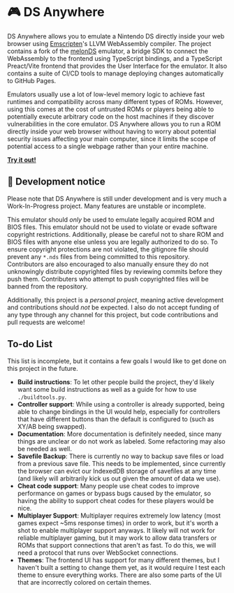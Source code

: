 # 🎮 DS Anywhere

DS Anywhere allows you to emulate a Nintendo DS directly inside your web browser using [Emscripten](https://emscripten.org/)'s
LLVM WebAssembly compiler. The project contains a fork of the [melonDS](https://github.com/melonds-emu/melonds) emulator, a
bridge SDK to connect the WebAssembly to the frontend using TypeScript bindings, and a TypeScript Preact/Vite frontend that
provides the User Interface for the emulator. It also contains a suite of CI/CD tools to manage deploying changes automatically
to GitHub Pages.

Emulators usually use a lot of low-level memory logic to achieve fast runtimes and compatibility across many different types of
ROMs. However, using this comes at the cost of untrusted ROMs or players being able to potentially execute arbitrary code on the
host machines if they discover vulnerabilities in the core emulator. DS Anywhere allows you to run a ROM directly inside your 
web browser without having to worry about potential security issues affecting your main computer, since it limits the scope of
potential access to a single webpage rather than your entire machine.

**[Try it out!](https://brxxn.github.io/ds-anywhere)**

## 🚧 Development notice

Please note that DS Anywhere is still under development and is very much a Work-In-Progress project. Many features
are unstable or incomplete.

This emulator should *only* be used to emulate legally acquired ROM and BIOS files. This emulator should not be used to violate
or evade software copyright restrictions. Additionally, please be careful not to share ROM and BIOS files with anyone else
unless you are legally authorized to do so. To ensure copyright protections are not violated, the gitignore file should
prevent any `*.nds` files from being committed to this repository. Contributors are also encouraged to also manually ensure they
do not unknowingly distribute copyrighted files by reviewing commits before they push them. Contributers who attempt to push
copyrighted files will be banned from the repository.

Additionally, this project is a *personal project*, meaning active development and contributions should *not* be expected. I
also do not accept funding of any type through any channel for this project, but code contributions and pull requests are 
welcome!

## To-do List

This list is incomplete, but it contains a few goals I would like to get done on this project in the future.

- **Build instructions**: To let other people build the project, they'd likely want some build instructions as well as a guide
for how to use `./buildtools.py`.
- **Controller support**: While using a controller is already supported, being able to change bindings in the UI would help,
especially for controllers that have different buttons than the default is configured to (such as XY/AB being swapped).
- **Documentation**: More documentation is definitely needed, since many things are unclear or do not work as labeled. Some
refactoring may also be needed as well.
- **Savefile Backup**: There is currently no way to backup save files or load from a previous save file. This needs to be
implemented, since currently the browser can evict our IndexedDB storage of savefiles at any time (and likely will arbitrarily
kick us out given the amount of data we use).
- **Cheat code support**: Many people use cheat codes to improve performance on games or bypass bugs caused by the emulator, so
having the ability to support cheat codes for these players would be nice.
- **Multiplayer Support**: Multiplayer requires extremely low latency (most games expect ~5ms response times) in order to work,
but it's worth a shot to enable multiplayer support anyways. It likely will not work for reliable multiplayer gaming, but it may
work to allow data transfers or ROMs that support connections that aren't as fast. To do this, we will need a protocol that runs
over WebSocket connections.
- **Themes**: The frontend UI has support for many different themes, but I haven't built a setting to change them yet, as it 
would require I test each theme to ensure everything works. There are also some parts of the UI that are incorrectly colored
on certain themes.